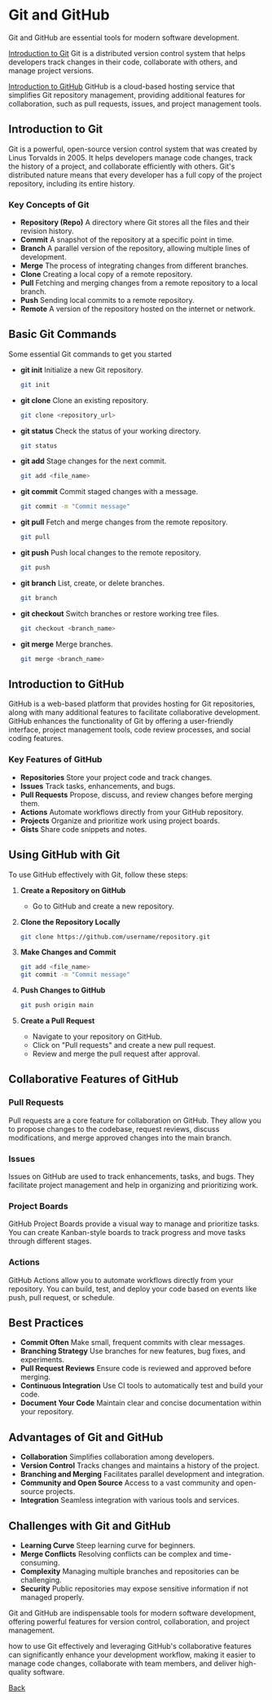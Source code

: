 # Git and GitHub

Git and GitHub are essential tools for modern software development. 

[Introduction to Git](#introduction-to-git)
Git is a distributed version control system that helps developers track changes in their code, collaborate with others, and manage project versions. 

[Introduction to GitHub](#introduction-to-github)
GitHub is a cloud-based hosting service that simplifies Git repository management, providing additional features for collaboration, such as pull requests, issues, and project management tools.

## Introduction to Git

Git is a powerful, open-source version control system that was created by Linus Torvalds in 2005. It helps developers manage code changes, track the history of a project, and collaborate efficiently with others. Git's distributed nature means that every developer has a full copy of the project repository, including its entire history.

### Key Concepts of Git

- **Repository (Repo)** A directory where Git stores all the files and their revision history.
- **Commit** A snapshot of the repository at a specific point in time.
- **Branch** A parallel version of the repository, allowing multiple lines of development.
- **Merge** The process of integrating changes from different branches.
- **Clone** Creating a local copy of a remote repository.
- **Pull** Fetching and merging changes from a remote repository to a local branch.
- **Push** Sending local commits to a remote repository.
- **Remote** A version of the repository hosted on the internet or network.

## Basic Git Commands

Some essential Git commands to get you started

- **git init** Initialize a new Git repository.
  ```bash
  git init
  ```

- **git clone** Clone an existing repository.
  ```bash
  git clone <repository_url>
  ```

- **git status** Check the status of your working directory.
  ```bash
  git status
  ```

- **git add** Stage changes for the next commit.
  ```bash
  git add <file_name>
  ```

- **git commit** Commit staged changes with a message.
  ```bash
  git commit -m "Commit message"
  ```

- **git pull** Fetch and merge changes from the remote repository.
  ```bash
  git pull
  ```

- **git push** Push local changes to the remote repository.
  ```bash
  git push
  ```

- **git branch** List, create, or delete branches.
  ```bash
  git branch
  ```

- **git checkout** Switch branches or restore working tree files.
  ```bash
  git checkout <branch_name>
  ```

- **git merge** Merge branches.
  ```bash
  git merge <branch_name>
  ```

## Introduction to GitHub

GitHub is a web-based platform that provides hosting for Git repositories, along with many additional features to facilitate collaborative development. GitHub enhances the functionality of Git by offering a user-friendly interface, project management tools, code review processes, and social coding features.

### Key Features of GitHub

- **Repositories** Store your project code and track changes.
- **Issues** Track tasks, enhancements, and bugs.
- **Pull Requests** Propose, discuss, and review changes before merging them.
- **Actions** Automate workflows directly from your GitHub repository.
- **Projects** Organize and prioritize work using project boards.
- **Gists** Share code snippets and notes.

## Using GitHub with Git

To use GitHub effectively with Git, follow these steps:

1. **Create a Repository on GitHub** 
   - Go to GitHub and create a new repository.

2. **Clone the Repository Locally**
   ```bash
   git clone https://github.com/username/repository.git
   ```

3. **Make Changes and Commit**
   ```bash
   git add <file_name>
   git commit -m "Commit message"
   ```

4. **Push Changes to GitHub**
   ```bash
   git push origin main
   ```

5. **Create a Pull Request**
   - Navigate to your repository on GitHub.
   - Click on "Pull requests" and create a new pull request.
   - Review and merge the pull request after approval.

## Collaborative Features of GitHub

### Pull Requests
Pull requests are a core feature for collaboration on GitHub. They allow you to propose changes to the codebase, request reviews, discuss modifications, and merge approved changes into the main branch.

### Issues
Issues on GitHub are used to track enhancements, tasks, and bugs. They facilitate project management and help in organizing and prioritizing work.

### Project Boards
GitHub Project Boards provide a visual way to manage and prioritize tasks. You can create Kanban-style boards to track progress and move tasks through different stages.

### Actions
GitHub Actions allow you to automate workflows directly from your repository. You can build, test, and deploy your code based on events like push, pull request, or schedule.

## Best Practices

- **Commit Often** Make small, frequent commits with clear messages.
- **Branching Strategy** Use branches for new features, bug fixes, and experiments.
- **Pull Request Reviews** Ensure code is reviewed and approved before merging.
- **Continuous Integration** Use CI tools to automatically test and build your code.
- **Document Your Code** Maintain clear and concise documentation within your repository.

## Advantages of Git and GitHub

- **Collaboration** Simplifies collaboration among developers.
- **Version Control** Tracks changes and maintains a history of the project.
- **Branching and Merging** Facilitates parallel development and integration.
- **Community and Open Source** Access to a vast community and open-source projects.
- **Integration** Seamless integration with various tools and services.

## Challenges with Git and GitHub

- **Learning Curve** Steep learning curve for beginners.
- **Merge Conflicts** Resolving conflicts can be complex and time-consuming.
- **Complexity** Managing multiple branches and repositories can be challenging.
- **Security** Public repositories may expose sensitive information if not managed properly.

Git and GitHub are indispensable tools for modern software development, offering powerful features for version control, collaboration, and project management. 

how to use Git effectively and leveraging GitHub's collaborative features can significantly enhance your development workflow, making it easier to manage code changes, collaborate with team members, and deliver high-quality software.

[Back](../tools.md)